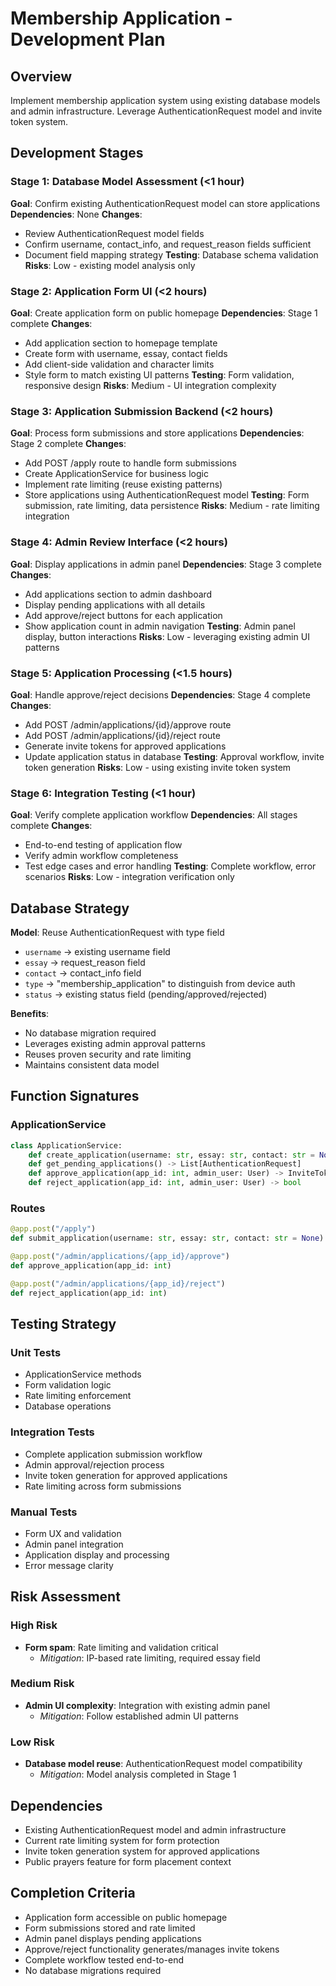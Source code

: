 # Membership Application - Development Plan

## Overview
Implement membership application system using existing database models and admin infrastructure. Leverage AuthenticationRequest 
model and invite token system.

## Development Stages

### Stage 1: Database Model Assessment (<1 hour)
**Goal**: Confirm existing AuthenticationRequest model can store applications
**Dependencies**: None
**Changes**:
- Review AuthenticationRequest model fields
- Confirm username, contact_info, and request_reason fields sufficient
- Document field mapping strategy
**Testing**: Database schema validation
**Risks**: Low - existing model analysis only

### Stage 2: Application Form UI (<2 hours)
**Goal**: Create application form on public homepage
**Dependencies**: Stage 1 complete
**Changes**:
- Add application section to homepage template
- Create form with username, essay, contact fields
- Add client-side validation and character limits
- Style form to match existing UI patterns
**Testing**: Form validation, responsive design
**Risks**: Medium - UI integration complexity

### Stage 3: Application Submission Backend (<2 hours)
**Goal**: Process form submissions and store applications
**Dependencies**: Stage 2 complete
**Changes**:
- Add POST /apply route to handle form submissions
- Create ApplicationService for business logic
- Implement rate limiting (reuse existing patterns)
- Store applications using AuthenticationRequest model
**Testing**: Form submission, rate limiting, data persistence
**Risks**: Medium - rate limiting integration

### Stage 4: Admin Review Interface (<2 hours)
**Goal**: Display applications in admin panel
**Dependencies**: Stage 3 complete
**Changes**:
- Add applications section to admin dashboard
- Display pending applications with all details
- Add approve/reject buttons for each application
- Show application count in admin navigation
**Testing**: Admin panel display, button interactions
**Risks**: Low - leveraging existing admin UI patterns

### Stage 5: Application Processing (<1.5 hours)
**Goal**: Handle approve/reject decisions
**Dependencies**: Stage 4 complete
**Changes**:
- Add POST /admin/applications/{id}/approve route
- Add POST /admin/applications/{id}/reject route
- Generate invite tokens for approved applications
- Update application status in database
**Testing**: Approval workflow, invite token generation
**Risks**: Low - using existing invite token system

### Stage 6: Integration Testing (<1 hour)
**Goal**: Verify complete application workflow
**Dependencies**: All stages complete
**Changes**:
- End-to-end testing of application flow
- Verify admin workflow completeness
- Test edge cases and error handling
**Testing**: Complete workflow, error scenarios
**Risks**: Low - integration verification only

## Database Strategy
**Model**: Reuse AuthenticationRequest with type field
- `username` → existing username field
- `essay` → request_reason field
- `contact` → contact_info field
- `type` → "membership_application" to distinguish from device auth
- `status` → existing status field (pending/approved/rejected)

**Benefits**:
- No database migration required
- Leverages existing admin approval patterns
- Reuses proven security and rate limiting
- Maintains consistent data model

## Function Signatures

### ApplicationService
```python
class ApplicationService:
    def create_application(username: str, essay: str, contact: str = None) -> AuthenticationRequest
    def get_pending_applications() -> List[AuthenticationRequest]
    def approve_application(app_id: int, admin_user: User) -> InviteToken
    def reject_application(app_id: int, admin_user: User) -> bool
```

### Routes
```python
@app.post("/apply")
def submit_application(username: str, essay: str, contact: str = None)

@app.post("/admin/applications/{app_id}/approve")
def approve_application(app_id: int)

@app.post("/admin/applications/{app_id}/reject")
def reject_application(app_id: int)
```

## Testing Strategy

### Unit Tests
- ApplicationService methods
- Form validation logic
- Rate limiting enforcement
- Database operations

### Integration Tests
- Complete application submission workflow
- Admin approval/rejection process
- Invite token generation for approved applications
- Rate limiting across form submissions

### Manual Tests
- Form UX and validation
- Admin panel integration
- Application display and processing
- Error message clarity

## Risk Assessment

### High Risk
- **Form spam**: Rate limiting and validation critical
  - *Mitigation*: IP-based rate limiting, required essay field

### Medium Risk
- **Admin UI complexity**: Integration with existing admin panel
  - *Mitigation*: Follow established admin UI patterns

### Low Risk
- **Database model reuse**: AuthenticationRequest model compatibility
  - *Mitigation*: Model analysis completed in Stage 1

## Dependencies
- Existing AuthenticationRequest model and admin infrastructure
- Current rate limiting system for form protection
- Invite token generation system for approved applications
- Public prayers feature for form placement context

## Completion Criteria
- Application form accessible on public homepage
- Form submissions stored and rate limited
- Admin panel displays pending applications
- Approve/reject functionality generates/manages invite tokens
- Complete workflow tested end-to-end
- No database migrations required